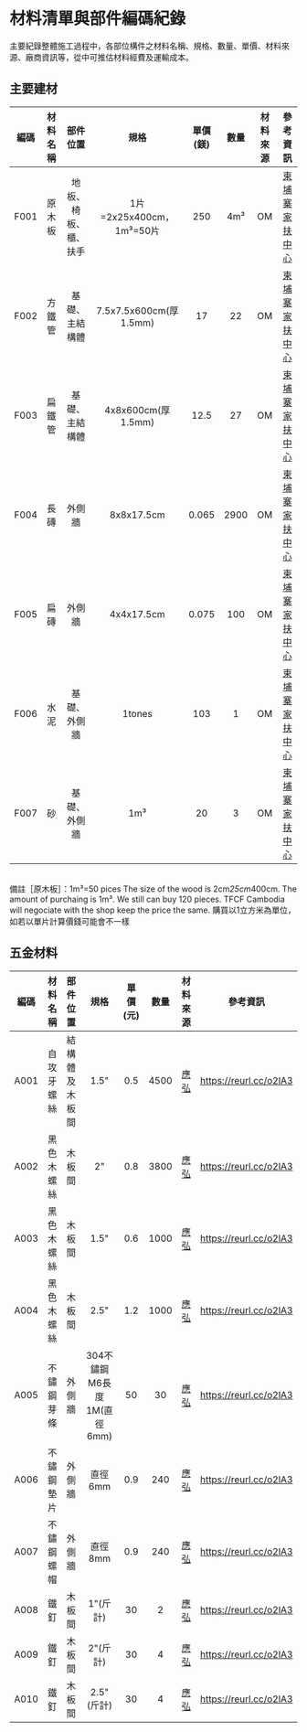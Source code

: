 # 材料清單與部件編碼紀錄 
主要紀錄整體施工過程中，各部位構件之材料名稱、規格、數量、單價、材料來源、廠商資訊等，從中可推估材料經費及運輸成本。

## 主要建材 
|編碼|材料名稱|部件位置|規格|單價(鎂)|數量|材料來源|參考資訊|
|:-:|:-:|:-:|:-:|:-:|:-:|:-:|:-:|
|F001|原木板|地板、椅板、櫃、扶手|1片=2x25x400cm，1m³=50片|250|4m³|OM|[柬埔寨家扶中心](https://reurl.cc/1AaA8)|
|F002|方鐵管|基礎、主結構體|7.5x7.5x600cm(厚1.5mm)|17|22|OM|[柬埔寨家扶中心](https://reurl.cc/1AaA8)|
|F003|扁鐵管|基礎、主結構體|4x8x600cm(厚1.5mm)|12.5|27|OM|[柬埔寨家扶中心](https://reurl.cc/1AaA8)|
|F004|長磚|外側牆|8x8x17.5cm|0.065|2900|OM|[柬埔寨家扶中心](https://reurl.cc/1AaA8)|
|F005|扁磚|外側牆|4x4x17.5cm|0.075|100|OM|[柬埔寨家扶中心](https://reurl.cc/1AaA8)|
|F006|水泥|基礎、外側牆|1tones|103|1|OM|[柬埔寨家扶中心](https://reurl.cc/1AaA8)|
|F007|砂|基礎、外側牆|1m³|20|3|OM|[柬埔寨家扶中心](https://reurl.cc/1AaA8)|

<br/>備註［原木板］：1m³=50 pices  The size of the wood is 2cm*25cm*400cm. The amount of purchaing is 1m³. We still can buy 120 pieces. TFCF Cambodia will negociate with the shop keep the price the same. 購買以1立方米為單位，如若以單片計算價錢可能會不一樣<br/>

## 五金材料 
|編碼|材料名稱|部件位置|規格|單價(元)|數量|材料來源|參考資訊|
|:-:|:-:|:-:|:-:|:-:|:-:|:-:|:-:|
|A001|自攻牙螺絲|結構體及木板間|1.5"|0.5|4500|[應弘](http://ih.kong.tw/)|https://reurl.cc/o2lA3|
|A002|黑色木螺絲|木板間|2"|0.8|3800|[應弘](http://ih.kong.tw/)|https://reurl.cc/o2lA3|
|A003|黑色木螺絲|木板間|1.5"|0.6|1000|[應弘](http://ih.kong.tw/)|https://reurl.cc/o2lA3|
|A004|黑色木螺絲|木板間|2.5"|1.2|1000|[應弘](http://ih.kong.tw/)|https://reurl.cc/o2lA3|
|A005|不鏽鋼芽條|外側牆|304不鏽鋼M6長度1M(直徑6mm)|50|30|[應弘](http://ih.kong.tw/)|https://reurl.cc/o2lA3|
|A006|不鏽鋼墊片|外側牆|直徑6mm|0.9|240|[應弘](http://ih.kong.tw/)|https://reurl.cc/o2lA3|
|A007|不鏽鋼螺帽|外側牆|直徑8mm|0.9|240|[應弘](http://ih.kong.tw/)|https://reurl.cc/o2lA3|
|A008|鐵釘|木板間|1"(斤計)|30|2|[應弘](http://ih.kong.tw/)|https://reurl.cc/o2lA3|
|A009|鐵釘|木板間|2"(斤計)|30|4|[應弘](http://ih.kong.tw/)|https://reurl.cc/o2lA3|
|A010|鐵釘|木板間|2.5"(斤計)|30|4|[應弘](http://ih.kong.tw/)|https://reurl.cc/o2lA3|
